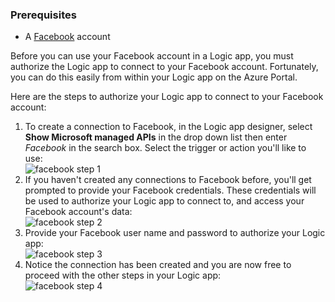 ### <a name="prerequisites"></a>Prerequisites
- A [Facebook](https://www.facebook.com/) account 

Before you can use your Facebook account in a Logic app, you must authorize the Logic app to connect to your Facebook account. Fortunately, you can do this easily from within your Logic app on the Azure Portal. 

Here are the steps to authorize your Logic app to connect to your Facebook account:

1. To create a connection to Facebook, in the Logic app designer, select **Show Microsoft managed APIs** in the drop down list then enter *Facebook* in the search box. Select the trigger or action you'll like to use:  
  ![facebook step 1](./media/connectors-create-api-facebook/facebook-1.png)
2. If you haven't created any connections to Facebook before, you'll get prompted to provide your Facebook credentials. These credentials will be used to authorize your Logic app to connect to, and access your Facebook account's data:  
  ![facebook step 2](./media/connectors-create-api-facebook/facebook-2.png)
3. Provide your Facebook user name and password to authorize your Logic app:  
  ![facebook step 3](./media/connectors-create-api-facebook/facebook-3.png)   
4. Notice the connection has been created and you are now free to proceed with the other steps in your Logic app:  
  ![facebook step 4](./media/connectors-create-api-facebook/facebook-4.png)   

